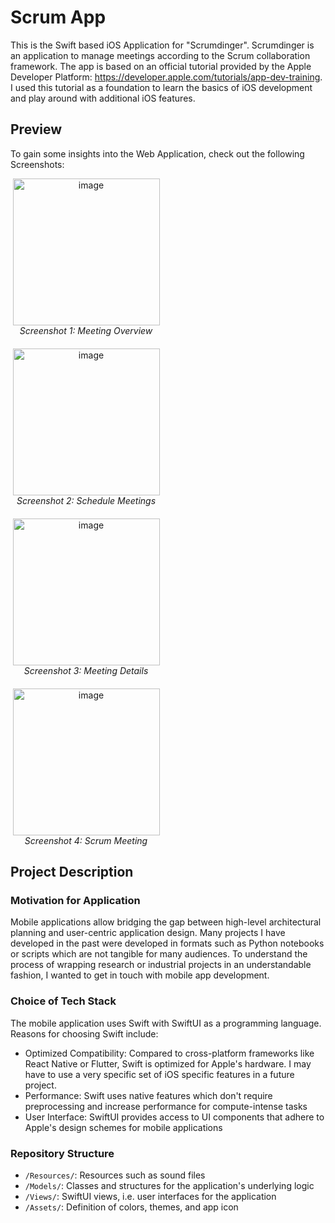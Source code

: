 # Scrum App
This is the Swift based iOS Application for "Scrumdinger". Scrumdinger is an application to manage meetings according to the Scrum collaboration framework. The app is based on an official tutorial provided by the Apple Developer Platform: https://developer.apple.com/tutorials/app-dev-training. I used this tutorial as a foundation to learn the basics of iOS development and play around with additional iOS features.

## Preview
To gain some insights into the Web Application, check out the following Screenshots:

<div style="display: grid; grid-template-columns: repeat(2, 1fr); grid-gap: 20px; justify-content: center; text-align: center;">
  <div>
    <img width="235" alt="image" src="https://github.com/Luca-Wiehe/scrum_app/assets/85710000/d7a1aa22-d587-4c1e-b9ea-3d48416b8890">
    <br>
    <em>Screenshot 1: Meeting Overview</em>
  </div>
  <br>
  <div>
    <img width="235" alt="image" src="https://github.com/Luca-Wiehe/scrum_app/assets/85710000/f5eeae2c-05a9-4f12-98c6-9f0fc5db7dd1">
    <br>
    <em>Screenshot 2: Schedule Meetings</em>
  </div>
  <br>
  <div>
    <img width="235" alt="image" src="https://github.com/Luca-Wiehe/scrum_app/assets/85710000/ff1d5ca5-2386-4fc4-84ff-d4963bf12c3c">
    <br>
    <em>Screenshot 3: Meeting Details</em>
  </div>
  <br>
  <div>
    <img width="235" alt="image" src="https://github.com/Luca-Wiehe/scrum_app/assets/85710000/ee7224ab-e4b1-40dd-a3a9-8e0b7c8f9017">
    <br>
    <em>Screenshot 4: Scrum Meeting</em>
  </div>
</div>


## Project Description

### Motivation for Application
Mobile applications allow bridging the gap between high-level architectural planning and user-centric application design. Many projects I have developed in the past were developed in formats such as Python notebooks or scripts which are not tangible for many audiences. To understand the process of wrapping research or industrial projects in an understandable fashion, I wanted to get in touch with mobile app development.

### Choice of Tech Stack
The mobile application uses Swift with SwiftUI as a programming language. Reasons for choosing Swift include:
+ Optimized Compatibility: Compared to cross-platform frameworks like React Native or Flutter, Swift is optimized for Apple's hardware. I may have to use a very specific set of iOS specific features in a future project.
+ Performance: Swift uses native features which don't require preprocessing and increase performance for compute-intense tasks
+ User Interface: SwiftUI provides access to UI components that adhere to Apple's design schemes for mobile applications

### Repository Structure
+ `/Resources/`: Resources such as sound files
+ `/Models/`: Classes and structures for the application's underlying logic
+ `/Views/`: SwiftUI views, i.e. user interfaces for the application
+ `/Assets/`: Definition of colors, themes, and app icon

